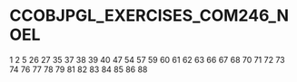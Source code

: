 # CCOBJPGL_EXERCISES_COM246_NOEL



1
2
5
26
27
35
37
38
39
40
47
54
57
59
60
61
62
63
66
67
68
70
71
72
73
74
76
77
78
79
81
82
83
84
85
86
88
